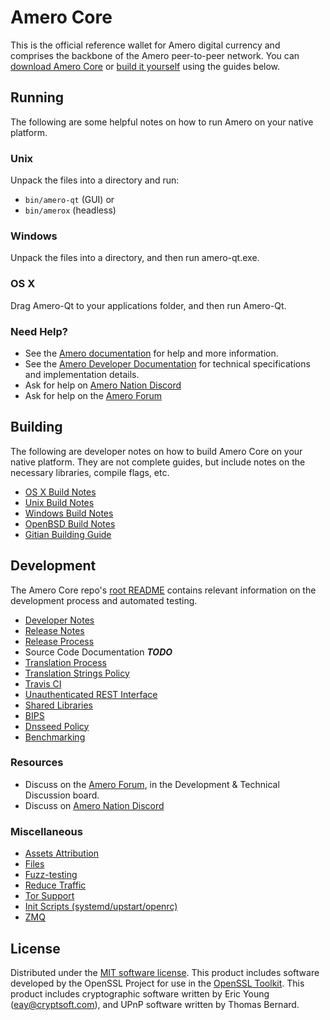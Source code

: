 Amero Core
==========

This is the official reference wallet for Amero digital currency and comprises the backbone of the Amero peer-to-peer network. You can [download Amero Core](https://www.amerocrypto.com/downloads/) or [build it yourself](#building) using the guides below.

Running
---------------------
The following are some helpful notes on how to run Amero on your native platform.

### Unix

Unpack the files into a directory and run:

- `bin/amero-qt` (GUI) or
- `bin/amerox` (headless)

### Windows

Unpack the files into a directory, and then run amero-qt.exe.

### OS X

Drag Amero-Qt to your applications folder, and then run Amero-Qt.

### Need Help?

* See the [Amero documentation](https://docs.amerocrypto.com)
for help and more information.
* See the [Amero Developer Documentation](https://amero-docs.github.io/) 
for technical specifications and implementation details.
* Ask for help on [Amero Nation Discord](http://amerochat.org)
* Ask for help on the [Amero Forum](https://amerocrypto.com/forum)

Building
---------------------
The following are developer notes on how to build Amero Core on your native platform. They are not complete guides, but include notes on the necessary libraries, compile flags, etc.

- [OS X Build Notes](build-osx.md)
- [Unix Build Notes](build-unix.md)
- [Windows Build Notes](build-windows.md)
- [OpenBSD Build Notes](build-openbsd.md)
- [Gitian Building Guide](gitian-building.md)

Development
---------------------
The Amero Core repo's [root README](/README.md) contains relevant information on the development process and automated testing.

- [Developer Notes](developer-notes.md)
- [Release Notes](release-notes.md)
- [Release Process](release-process.md)
- Source Code Documentation ***TODO***
- [Translation Process](translation_process.md)
- [Translation Strings Policy](translation_strings_policy.md)
- [Travis CI](travis-ci.md)
- [Unauthenticated REST Interface](REST-interface.md)
- [Shared Libraries](shared-libraries.md)
- [BIPS](bips.md)
- [Dnsseed Policy](dnsseed-policy.md)
- [Benchmarking](benchmarking.md)

### Resources
* Discuss on the [Amero Forum](https://amerocrypto.com/forum), in the Development & Technical Discussion board.
* Discuss on [Amero Nation Discord](http://amerochat.org)

### Miscellaneous
- [Assets Attribution](assets-attribution.md)
- [Files](files.md)
- [Fuzz-testing](fuzzing.md)
- [Reduce Traffic](reduce-traffic.md)
- [Tor Support](tor.md)
- [Init Scripts (systemd/upstart/openrc)](init.md)
- [ZMQ](zmq.md)

License
---------------------
Distributed under the [MIT software license](/COPYING).
This product includes software developed by the OpenSSL Project for use in the [OpenSSL Toolkit](https://www.openssl.org/). This product includes
cryptographic software written by Eric Young ([eay@cryptsoft.com](mailto:eay@cryptsoft.com)), and UPnP software written by Thomas Bernard.
